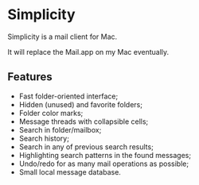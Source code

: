 Simplicity
==========

Simplicity is a mail client for Mac.

It will replace the Mail.app on my Mac eventually.

Features
--------

- Fast folder-oriented interface;
- Hidden (unused) and favorite folders;
- Folder color marks;
- Message threads with collapsible cells;
- Search in folder/mailbox;
- Search history;
- Search in any of previous search results;
- Highlighting search patterns in the found messages;
- Undo/redo for as many mail operations as possible;
- Small local message database.
